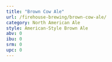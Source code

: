 ```yaml
---
title: "Brown Cow Ale"
url: /firehouse-brewing/brown-cow-ale/
category: North American Ale
style: American-Style Brown Ale
abv: 0
ibu: 0
srm: 0
upc: 0
---
```


